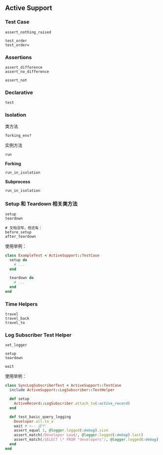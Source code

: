 ## Active Support

### Test Case

```
assert_nothing_raised

test_order
test_order=
```

### Assertions

```
assert_difference
assert_no_difference

assert_not
```

### Declarative

```
test
```

### Isolation

类方法

```
forking_env?
```

实例方法

```
run
```

**Forking**

```
run_in_isolation
```

**Subprocess**

```
run_in_isolation
```

### Setup 和 Teardown 相关类方法

```
setup
teardown

# 文档没写，但还有：
before_setup
after_teardown
```

使用举例：

```ruby
class ExampleTest < ActiveSupport::TestCase
  setup do
    # ...
  end

  teardown do
    # ...
  end
end
```

### Time Helpers

```
travel
travel_back
travel_to
```

### Log Subscriber Test Helper

```
set_logger

setup
teardown

wait
```

使用举例：

```ruby
class SyncLogSubscriberTest < ActiveSupport::TestCase
  include ActiveSupport::LogSubscriber::TestHelper

  def setup
    ActiveRecord::LogSubscriber.attach_to(:active_record)
  end

  def test_basic_query_logging
    Developer.all.to_a
    wait # <-- 这个
    assert_equal 1, @logger.logged(:debug).size
    assert_match(/Developer Load/, @logger.logged(:debug).last)
    assert_match(/SELECT \* FROM "developers"/, @logger.logged(:debug).last)
  end
end
```
